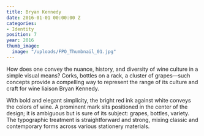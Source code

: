 ```yaml
---
title: Bryan Kennedy
date: 2016-01-01 00:00:00 Z
categories:
- Identity
position: 7
year: 2016
thumb_image:
  image: "/uploads/FPO_Thumbnail_01.jpg"
---
```


How does one convey the nuance, history, and diversity of wine culture in a simple visual means? Corks, bottles on a rack, a cluster of grapes—such concepts provide a compelling way to represent the range of its culture and craft for wine liaison Bryan Kennedy.

With bold and elegant simplicity, the bright red ink against white conveys the colors of wine. A prominent mark sits positioned in the center of the design; it is ambiguous but is sure of its subject: grapes, bottles, variety. The typographic treatment is straightforward and strong, mixing classic and contemporary forms across various stationery materials.